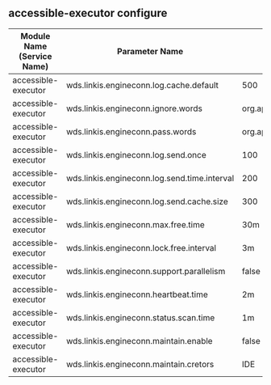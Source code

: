 ## accessible-executor configure


| Module Name (Service Name) | Parameter Name | Default Value | Description |Used|
| -------- | -------- | ----- |----- |  -----   |
|accessible-executor|wds.linkis.engineconn.log.cache.default|500|cache.default|
|accessible-executor|wds.linkis.engineconn.ignore.words|org.apache.spark.deploy.yarn.Client |ignore.words| 
|accessible-executor|wds.linkis.engineconn.pass.words|org.apache.hadoop.hive.ql.exec.Task |pass.words|
|accessible-executor|wds.linkis.engineconn.log.send.once| 100|send.once|
|accessible-executor|wds.linkis.engineconn.log.send.time.interval |200 |time.interval|
|accessible-executor|wds.linkis.engineconn.log.send.cache.size| 300 |send.cache.size | 
|accessible-executor|wds.linkis.engineconn.max.free.time|30m| max.free.time|
|accessible-executor|wds.linkis.engineconn.lock.free.interval| 3m |lock.free.interval|
|accessible-executor|wds.linkis.engineconn.support.parallelism|  false |support.parallelism  |
|accessible-executor|wds.linkis.engineconn.heartbeat.time|2m|heartbeat.time|
|accessible-executor|wds.linkis.engineconn.status.scan.time|1m|status.scan.time|
|accessible-executor|wds.linkis.engineconn.maintain.enable|false| maintain.enable|
|accessible-executor|wds.linkis.engineconn.maintain.cretors|IDE| maintain.cretors|

 
 

 
